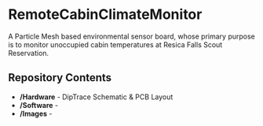# RemoteCabinClimateMonitor
A Particle Mesh based environmental sensor board, whose primary purpose is to monitor unoccupied cabin temperatures at Resica Falls Scout Reservation.


Repository Contents
-------------------

* **/Hardware** - DipTrace Schematic & PCB Layout
* **/Software** - 
* **/Images** - 